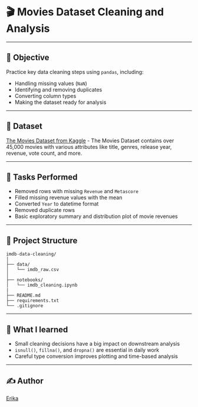 # 🎬 Movies Dataset Cleaning and Analysis

---

## 📌 Objective

Practice key data cleaning steps using `pandas`, including:

- Handling missing values (`NaN`)
- Identifying and removing duplicates
- Converting column types
- Making the dataset ready for analysis

---

## 📁 Dataset

[The Movies Dataset from Kaggle](https://www.kaggle.com/datasets/rounakbanik/the-movies-dataset) - The Movies Dataset contains over 45,000 movies with various attributes like title, genres, release year, revenue, vote count, and more.

---

## 🔧 Tasks Performed

- Removed rows with missing `Revenue` and `Metascore`
- Filled missing revenue values with the mean
- Converted `Year` to datetime format
- Removed duplicate rows
- Basic exploratory summary and distribution plot of movie revenues

---
## 📝 Project Structure
```
imdb-data-cleaning/
│
├── data/
│   └── imdb_raw.csv              
│
├── notebooks/
│   └── imdb_cleaning.ipynb       
|
├── README.md                     
├── requirements.txt              
└── .gitignore                    
```

---

## 🧠 What I learned

- Small cleaning decisions have a big impact on downstream analysis
- `isnull()`, `fillna()`, and `dropna()` are essential in daily work
- Careful type conversion improves plotting and time-based analysis

---

## ✍️ Author
[Erika](https://www.linkedin.com/in/ecdazevedo)
